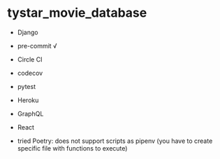 # tystar_movie_database

- Django
- pre-commit √
- Circle CI
- codecov
- pytest
- Heroku
- GraphQL
- React

- tried Poetry: does not support scripts as pipenv (you have to create specific file with functions to execute)
